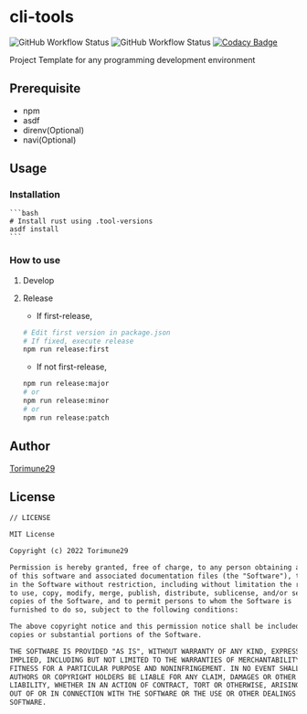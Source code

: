 # cli-tools

<!-- editorconfig-checker-disable -->
![GitHub Workflow Status](https://img.shields.io/github/workflow/status/Torimune29/cli-tools/CI?label=CI)
![GitHub Workflow Status](https://img.shields.io/github/workflow/status/Torimune29/cli-tools/CD?label=CD)
[![Codacy Badge](https://app.codacy.com/project/badge/Grade/397fa9ad1fd64e089947b96118b1a87c)](https://www.codacy.com/gh/Torimune29/cli-tools/dashboard?utm_source=github.com&amp;utm_medium=referral&amp;utm_content=Torimune29/cli-tools&amp;utm_campaign=Badge_Grade)
<!-- editorconfig-checker-enable -->

Project Template for any programming development environment

## Prerequisite

* npm
* asdf
* direnv(Optional)
* navi(Optional)

## Usage

### Installation

    ```bash
    # Install rust using .tool-versions
    asdf install
    ```

### How to use

1. Develop
1. Release
    * If first-release,

    ```bash
    # Edit first version in package.json
    # If fixed, execute release
    npm run release:first
    ```

    * If not first-release,

    ```bash
    npm run release:major
    # or
    npm run release:minor
    # or
    npm run release:patch
    ```

## Author

[Torimune29](https://github.com/Torimune29)

## License

```txt
// LICENSE

MIT License

Copyright (c) 2022 Torimune29

Permission is hereby granted, free of charge, to any person obtaining a copy
of this software and associated documentation files (the "Software"), to deal
in the Software without restriction, including without limitation the rights
to use, copy, modify, merge, publish, distribute, sublicense, and/or sell
copies of the Software, and to permit persons to whom the Software is
furnished to do so, subject to the following conditions:

The above copyright notice and this permission notice shall be included in all
copies or substantial portions of the Software.

THE SOFTWARE IS PROVIDED "AS IS", WITHOUT WARRANTY OF ANY KIND, EXPRESS OR
IMPLIED, INCLUDING BUT NOT LIMITED TO THE WARRANTIES OF MERCHANTABILITY,
FITNESS FOR A PARTICULAR PURPOSE AND NONINFRINGEMENT. IN NO EVENT SHALL THE
AUTHORS OR COPYRIGHT HOLDERS BE LIABLE FOR ANY CLAIM, DAMAGES OR OTHER
LIABILITY, WHETHER IN AN ACTION OF CONTRACT, TORT OR OTHERWISE, ARISING FROM,
OUT OF OR IN CONNECTION WITH THE SOFTWARE OR THE USE OR OTHER DEALINGS IN THE
SOFTWARE.
```
